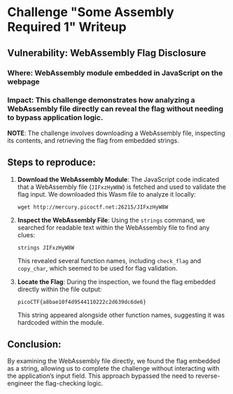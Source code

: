 # Challenge "Some Assembly Required 1" Writeup

## Vulnerability: WebAssembly Flag Disclosure

### Where: WebAssembly module embedded in JavaScript on the webpage

### Impact: This challenge demonstrates how analyzing a WebAssembly file directly can reveal the flag without needing to bypass application logic.

**NOTE**: The challenge involves downloading a WebAssembly file, inspecting its contents, and retrieving the flag from embedded strings.

## Steps to reproduce:

1. **Download the WebAssembly Module**:
   The JavaScript code indicated that a WebAssembly file (`JIFxzHyW8W`) is fetched and used to validate the flag input. We downloaded this Wasm file to analyze it locally:

   ```
   wget http://mercury.picoctf.net:26215/JIFxzHyW8W
   ```

2. **Inspect the WebAssembly File**:
   Using the `strings` command, we searched for readable text within the WebAssembly file to find any clues:

   ```
   strings JIFxzHyW8W
   ```

   This revealed several function names, including `check_flag` and `copy_char`, which seemed to be used for flag validation.

3. **Locate the Flag**:
   During the inspection, we found the flag embedded directly within the file output:

   ```
   picoCTF{a8bae10f4d9544110222c2d639dc6de6}
   ```

   This string appeared alongside other function names, suggesting it was hardcoded within the module.

## Conclusion:

By examining the WebAssembly file directly, we found the flag embedded as a string, allowing us to complete the challenge without interacting with the application’s input field. This approach bypassed the need to reverse-engineer the flag-checking logic.
